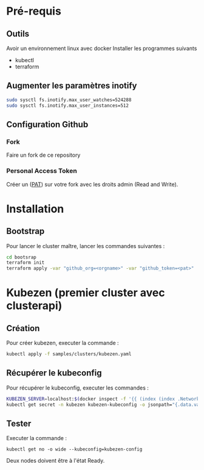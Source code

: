 # Pré-requis

## Outils

Avoir un environnement linux avec docker
Installer les programmes suivants

- kubectl
- terraform

## Augmenter les paramètres inotify

```sh
sudo sysctl fs.inotify.max_user_watches=524288
sudo sysctl fs.inotify.max_user_instances=512
```

## Configuration Github

### Fork

Faire un fork de ce repository

### Personal Access Token

Créer un ([PAT](https://github.com/settings/personal-access-tokens)) sur votre fork avec les droits admin (Read and Write).

# Installation

## Bootstrap

Pour lancer le cluster maître, lancer les commandes suivantes :

```sh
cd bootsrap
terraform init
terraform apply -var "github_org=<orgname>" -var "github_token=<pat>"
```

# Kubezen (premier cluster avec clusterapi)

## Création

Pour créer kubezen, executer la commande :

```sh
kubectl apply -f samples/clusters/kubezen.yaml
```

## Récupérer le kubeconfig

Pour récupérer le kubeconfig, executer les commandes :

```sh
KUBEZEN_SERVER=localhost:$(docker inspect -f '{{ (index (index .NetworkSettings.Ports "6443/tcp") 0).HostPort }}' kubezen-lb)
kubectl get secret -n kubezen kubezen-kubeconfig -o jsonpath="{.data.value}" | base64 -d | sed "s/kubezen-lb:6443/${KUBEZEN_SERVER}/g" > kubezen-config
```

## Tester

Executer la commande :

```
kubectl get no -o wide --kubeconfig=kubezen-config
```

Deux nodes doivent être à l'état Ready.
